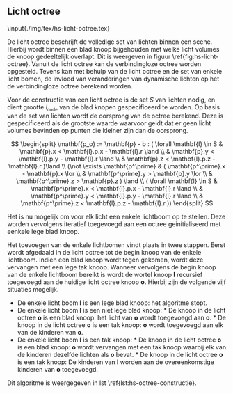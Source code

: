 ## Licht octree

\input{./img/tex/hs-licht-octree.tex}

De licht octree beschrijft de volledige set van lichten binnen een scene.
Hierbij wordt binnen een blad knoop bijgehouden met welke licht volumes 
de knoop gedeeltelijk overlapt. Dit is weergeven in figuur \ref{fig:hs-licht-octree}.
Vanuit de licht octree kan de verbindingloze octree worden opgesteld. 
Tevens kan met behulp van de licht octree en de set van enkele licht bomen, 
de invloed van veranderingen van dynamische lichten op het de verbindingloze
octree berekend worden.

Voor de constructie van een licht octree is de set $S$ van lichten nodig, 
en dient grootte $l_{\mathtt{node}}$ van de blad knopen gespecificeerd te worden.
Op basis van de set van lichten wordt de oorsprong van de octree berekend. 
Deze is gespecificeerd als de grootste waarde waarvoor geldt dat er geen licht volumes
bevinden op punten die kleiner zijn dan de oorsprong.

$$ 
\begin{split} 
\mathbf{p_o} := \mathbf{p} - b : ( \forall \mathbf{l} \in S & \mathbf{p}.x < \mathbf{l}.p.x - \mathbf{l}.r \land \\
                                                            & \mathbf{p}.y < \mathbf{l}.p.y - \mathbf{l}.r \land \\
                                                            & \mathbf{p}.z < \mathbf{l}.p.z - \mathbf{l}.r )\land \\
                            (\not \exists \mathbf{p^\prime} & ( \mathbf{p^\prime}.x > \mathbf{p}.x \lor \\ 
                                                            &   \mathbf{p^\prime}.y > \mathbf{p}.y \lor \\
                                                            &   \mathbf{p^\prime}.z > \mathbf{p}.z ) \land \\
                                 ( \forall \mathbf{l} \in S & \mathbf{p^\prime}.x < \mathbf{l}.p.x - \mathbf{l}.r \land \\
                                                            & \mathbf{p^\prime}.y < \mathbf{l}.p.y - \mathbf{l}.r \land \\
                                                            & \mathbf{p^\prime}.z < \mathbf{l}.p.z - \mathbf{l}.r )) 
\end{split}
$$

Het is nu mogelijk om voor elk licht een enkele lichtboom op te stellen. Deze
worden vervolgens iteratief toegevoegd aan een octree geinitialiseerd met eenkele
lege blad knoop.

Het toevoegen van de enkele lichtbomen vindt plaats in twee stappen. Eerst 
wordt afgedaald in de licht octree tot de begin knoop van de enkele lichtboom. 
Indien een blad knoop wordt tegen gekomen, wordt deze vervangen met een lege 
tak knoop. Wanneer vervolgens de begin knoop van de enkele lichtboom bereikt is wordt
de wortel knoop $\mathbf{l}$ recursief toegevoegd aan de huidige licht octree knoop 
$\mathbf{o}$. Hierbij zijn de volgende vijf situaties mogelijk.

* De enkele licht boom $\mathbf{l}$ is een lege blad knoop: het algoritme stopt.
* De enkele licht boom $\mathbf{l}$ is een niet lege blad knoop:
      * De knoop in de licht octree $\mathbf{o}$ is een blad knoop: het licht 
        van $\mathbf{o}$ wordt toegevoegd aan $\mathbf{o}$.
      * De knoop in de licht octree $\mathbf{o}$ is een tak knoop: $\mathbf{o}$
        wordt toegevoegd aan elk van de kinderen van $\mathbf{o}$. 
* De enkele licht boom $\mathbf{l}$ is een tak knoop:
      * De knoop in de licht octree $\mathbf{o}$ is een blad knoop: $\mathbf{o}$
        wordt vervangen met een tak knoop waarbij elk van de kinderen dezelfde 
        lichten als $\mathbf{o}$ bevat.
      * De knoop in de licht octree $\mathbf{o}$ is een tak knoop: De kinderen 
        van $\mathbf{l}$ worden aan de overeenkomstige kinderen van $\mathbf{o}$
        toegevoegd. 

Dit algoritme is weergegeven in lst \ref{lst:hs-octree-constructie}.


